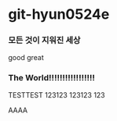 # git-hyun0524e

### 모든 것이 지워진 세상
good
great

### The World!!!!!!!!!!!!!!!!!
TESTTEST
123123
123123
123

AAAA
